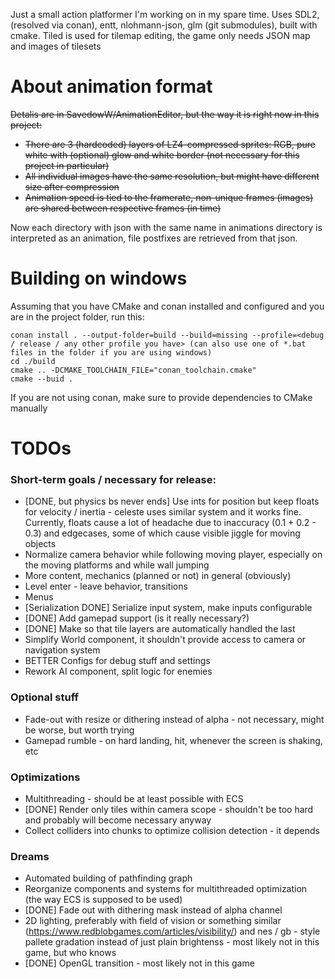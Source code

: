 Just a small action platformer I'm working on in my spare time. Uses SDL2, (resolved via conan), entt, nlohmann-json, glm (git submodules), built with cmake. Tiled is used for tilemap editing, the game only needs JSON map and images of tilesets
# About animation format
~~Detalis are in SavedowW/AnimationEditor, but the way it is right now in this project:~~
- ~~There are 3 (hardcoded) layers of LZ4-compressed sprites: RGB, pure white with (optional) glow and white border (not necessary for this project in particular)~~
- ~~All individual images have the same resolution, but might have different size after compression~~
- ~~Animation speed is tied to the framerate, non-unique frames (images) are shared between respective frames (in time)~~

Now each directory with json with the same name in animations directory is interpreted as an animation, file postfixes are retrieved from that json.
# Building on windows
Assuming that you have CMake and conan installed and configured and you are in the project folder, run this:
```
conan install . --output-folder=build --build=missing --profile=<debug / release / any other profile you have> (can also use one of *.bat files in the folder if you are using windows)
cd ./build
cmake .. -DCMAKE_TOOLCHAIN_FILE="conan_toolchain.cmake"
cmake --buid .
```
If you are not using conan, make sure to provide dependencies to CMake manually
# TODOs
### Short-term goals / necessary for release:
- [DONE, but physics bs never ends] Use ints for position but keep floats for velocity / inertia - celeste uses similar system and it works fine. Currently, floats cause a lot of headache due to inaccuracy (0.1 + 0.2 - 0.3) and edgecases, some of which cause visible jiggle for moving objects
- Normalize camera behavior while following moving player, especially on the moving platforms and while wall jumping
- More content, mechanics (planned or not) in general (obviously)
- Level enter - leave behavior, transitions
- Menus
- [Serialization DONE] Serialize input system, make inputs configurable
- [DONE] Add gamepad support (is it really necessary?)
- [DONE] Make so that tile layers are automatically handled the last
- Simplify World component, it shouldn't provide access to camera or navigation system
- BETTER Configs for debug stuff and settings
- Rework AI component, split logic for enemies
### Optional stuff
- Fade-out with resize or dithering instead of alpha - not necessary, might be worse, but worth trying
- Gamepad rumble - on hard landing, hit, whenever the screen is shaking, etc
### Optimizations
- Multithreading - should be at least possible with ECS
- [DONE] Render only tiles within camera scope - shouldn't be too hard and probably will become necessary anyway
- Collect colliders into chunks to optimize collision detection - it depends
### Dreams
- Automated building of pathfinding graph
- Reorganize components and systems for multithreaded optimization (the way ECS is supposed to be used)
- [DONE] Fade out with dithering mask instead of alpha channel
- 2D lighting, preferably with field of vision or something similar (https://www.redblobgames.com/articles/visibility/) and nes / gb - style pallete gradation instead of just plain brightenss - most likely not in this game, but who knows
- [DONE] OpenGL transition - most likely not in this game
